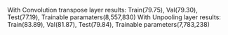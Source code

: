 With Convolution transpose layer results: Train(79.75), Val(79.30), Test(77.19), Trainable paramaters(8,557,830)
With Unpooling layer results: Train(83.89), Val(81.87), Test(79.84), Trainable parameters(7,783,238)
